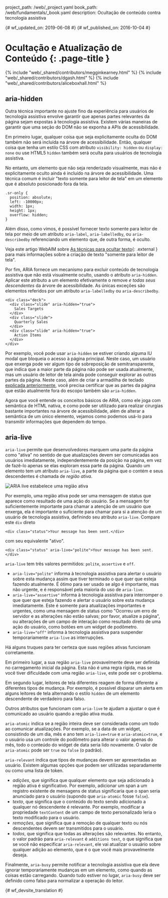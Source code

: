 project_path: /web/_project.yaml
book_path: /web/fundamentals/_book.yaml
description: Ocultação de conteúdo contra tecnologia assistiva


{# wf_updated_on: 2019-06-08 #}
{# wf_published_on: 2016-10-04 #}

# Ocultação e Atualização de Conteúdo {: .page-title }

{% include "web/_shared/contributors/megginkearney.html" %}
{% include "web/_shared/contributors/dgash.html" %}
{% include "web/_shared/contributors/aliceboxhall.html" %}

## aria-hidden

Outra técnica importante no ajuste fino da experiência para usuários de
tecnologia assistiva envolve garantir que apenas partes relevantes da página
sejam expostas à tecnologia assistiva. Existem várias maneiras de garantir que uma seção
do DOM não se exponha a APIs de acessibilidade.

Em primeiro lugar, qualquer coisa que seja explicitamente oculta do DOM
também não será incluída na árvore de acessibilidade. Então, qualquer coisa que tenha um estilo CSS com atributo `visibility:
hidden` ou `display: none` ou use HTML5 `hidden` também será oculta
para usuários de tecnologia assistiva.

No entanto, um elemento que não seja renderizado visualmente, mas não é explicitamente
oculto ainda é incluído na árvore de acessibilidade. Uma técnica comum é incluir
"texto somente para leitor de tela" em um elemento que é absoluto posicionado fora da tela.


    .sr-only {
      position: absolute;
      left: -10000px;
      width: 1px;
      height: 1px;
      overflow: hidden;
    }


Além disso, como vimos, é possível fornecer texto somente para leitor de tela por meio de um atributo
`aria-label`, `aria-labelledby`, ou `aria-describedby` referenciando um elemento
que, de outra forma, é oculto.

Veja este artigo WebAIM sobre [As técnicas para ocultar
texto](https://webaim.org/techniques/css/invisiblecontent/#techniques){: .external }
para mais informações sobre a criação de texto "somente para leitor de tela".

Por fim, ARIA fornece um mecanismo para excluir conteúdo de tecnologia
assistiva que não está visualmente oculto, usando o atributo `aria-hidden`.
Aplicar este atributo a um elemento efetivamente o remove *e todas seus
 descendentes* da árvore de acessibilidade. As únicas exceções são elementos
referidos por um atributo `aria-labelledby` ou `aria-describedby`.

    <div class="deck">
      <div class="slide" aria-hidden="true">
        Sales Targets
      </div>
      <div class="slide">
        Quarterly Sales
      </div>
      <div class="slide" aria-hidden="true">
        Action Items
      </div>
    </div>

Por exemplo, você pode usar `aria-hidden` se estiver criando alguma IU modal que
bloqueia o acesso à página principal. Neste caso, um usuário que enxerga pode ver algum tipo de
sobreposição de semitransparente, que indica que a maior parte da página não
pode ser usada atualmente, mas um usuário de leitor de tela ainda pode
conseguir explorar as outras partes da página. Neste caso, além de criar a armadilha de teclado [explicada
anteriormente](/web/fundamentals/accessibility/focus/using-tabindex#modals-and-keyboard-traps),
você precisa certificar que as partes da página que estão atualmente fora do
escopo também são `aria-hidden`.

Agora que você entende os conceitos básicos de ARIA, como ele joga com semântica de HTML
nativa, e como pode ser utilizado para realizar cirurgias bastante importantes na
árvore de acessibilidade, além de alterar a semântica de um único elemento, vejamos
como podemos usá-lo para transmitir informações que dependem do tempo.

## aria-live

`aria-live` permite que desenvolvedores marquem uma parte da página como "ativa"
no sentido de que atualizações devem ser comunicadas aos usuários imediatamente,
independentemente da posição na página, em vez de fazê-lo apenas se elas exploram essa parte da página. Quando
um elemento tem um atributo `aria-live`, a parte da página que o contém
e seus descendentes é chamada de *região ativa*.

![ARIA live estabelece uma região ativa](imgs/aria-live.jpg)

Por exemplo, uma região ativa pode ser uma mensagem de status que aparece como resultado de
uma ação do usuário. Se a mensagem for suficientemente importante para chamar a atenção
de um usuário que enxerga, ela é importante o suficiente para chamar para si a atenção
de um usuário de tecnologia assistiva, definindo seu atributo `aria-live`. Compare este `div` direto


    <div class="status">Your message has been sent.</div>


com seu equivalente "ativo".


    <div class="status" aria-live="polite">Your message has been sent.</div>


`aria-live` tem três valores permitidos: `polite`, `assertive` e `off`.

 - `aria-live="polite"` informa à tecnologia assistiva para alertar o usuário sobre esta
   mudança assim que tiver terminado o que quer que esteja fazendo atualmente. É ótimo para ser usado
   se algo é importante, mas não urgente, e é responsável pela maioria do
   uso de `aria-live`.
 - `aria-live="assertive"` informa à tecnologia assistiva para interromper o que quer que esteja
   fazendo e alertar o usuário sobre esta mudança imediatamente. Este é somente para
   atualizações importantes e urgentes, como uma mensagem de status como "Ocorreu um erro
   de servidor e as alterações não estão salvas; por favor, atualize a página", ou
   alterações de um campo de interação como resultado direto de uma ação do usuário, como
   botões em um widget de podômetro.
 - `aria-live="off"` informa à tecnologia assistiva para suspender temporariamente
   `aria-live` as interrupções.

Há alguns truques para ter certeza que suas regiões ativas funcionam corretamente.

Em primeiro lugar, a sua região `aria-live` provavelmente deve ser definida no carregamento
inicial da página. Esta não é uma regra rígida, mas se você tiver dificuldade com
uma região `aria-live`, este pode ser o problema.

Em segundo lugar, leitores de tela diferentes reagem de forma diferente a diferentes tipos
de mudança. Por exemplo, é possível disparar um alerta em alguns leitores de tela
alternando o estilo `hidden` de um elemento descendente de verdadeiro para falso.

Outros atributos que funcionam com `aria-live` te ajudam a ajustar o que
é comunicado ao usuário quando a região ativa muda.

`aria-atomic` indica se a região inteira deve ser considerada como um todo
ao comunicar atualizações. Por exemplo, se a data de um widget, consistindo de
um dia, mês e ano tem `aria-live=true` e `aria-atomic=true`, e o usuário usa um
controle do podômetro para alterar o valor apenas do mês, todo o
conteúdo do widget de data seria lido novamente. O valor de `aria-atomic` pode ser `true`
ou `false` (o padrão).

`aria-relevant` indica que tipos de mudanças devem ser apresentadas ao usuário.
Existem algumas opções que podem ser utilizadas separadamente ou como uma lista de token.

 - *adições*, que significa que qualquer elemento que seja adicionado à região
   ativa é significativo. Por exemplo, adicionar um span a um registro existente de mensagens
   de status significaria que o span seria anunciado para o usuário (supondo
   que `aria-atomic` fosse `false`).
 - *texto*, que significa que o conteúdo do texto sendo adicionado a qualquer nó
   descendente é relevante. Por exemplo, modificar a propriedade `textContent` de um campo de texto
   personalizado leria o texto modificado para o usuário.
 - *remoções*, que significa que a remoção de qualquer texto ou nós descendentes
   devem ser transmitidos para o usuário.
 - *todos*, que significa que todas as alterações são relevantes. No entanto, o valor padrão para
   `aria-relevant` é `additions text`, o que significa que se você não especificar
   `aria-relevant`, ele vai atualizar o usuário sobre qualquer adição ao elemento,
   que é o que você mais provavelmente deseja.

Finalmente, `aria-busy` permite notificar a tecnologia assistiva que ela deve
ignorar temporariamente mudanças em um elemento, como quando as coisas estão carregando. Quando
tudo estiver no lugar, `aria-busy` deve ser definido como falso para normalizar
a operação do leitor.



{# wf_devsite_translation #}
